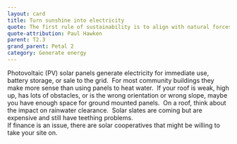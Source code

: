 ```yaml
---
layout: card
title: Turn sunshine into electricity
quote: The first rule of sustainability is to align with natural forces, or at least not try to defy them.
quote-attribution: Paul Hawken
parent: T2.3
grand_parent: Petal 2
category: Generate energy
---
```


Photovoltaic (PV) solar panels generate electricity for immediate use, battery storage, or sale to the grid.  For most community buildings they make more sense than using panels to heat water.  If your roof is weak, high up, has lots of obstacles, or is the wrong orientation or wrong slope, maybe you have enough space for ground mounted panels.  On a roof, think about the impact on rainwater clearance.  Solar slates are coming but are expensive and still have teething problems.  </br>If finance is an issue, there are solar cooperatives that might be willing to take your site on.

